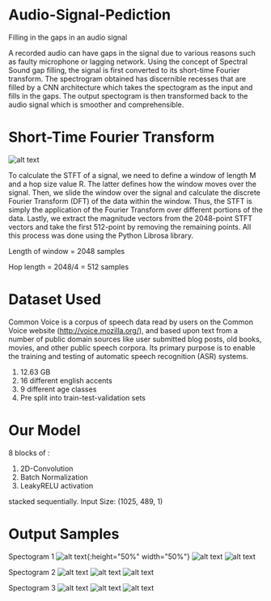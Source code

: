 # Audio-Signal-Pediction
Filling in the gaps in an audio signal

A recorded audio can have gaps in the signal due to various reasons such as faulty microphone or lagging network. Using the concept of Spectral Sound gap filling, the signal is first converted to its short-time Fourier transform. The spectrogram obtained has discernible recesses that are filled by a CNN architecture which takes the spectogram as the input and fills in the gaps. The output spectogram is then transformed back to the audio signal which is smoother and comprehensible.

# Short-Time Fourier Transform

![alt text](https://raw.githubusercontent.com/antrix99/Audio-Signal-Prediction/master/imgs/STFT.png?raw=true "Optional Title")

To calculate the STFT of a signal, we need to define a window of length M and a hop size value R. The latter defines how the window moves over the signal. Then, we slide the window over the signal and calculate the discrete Fourier Transform (DFT) of the data within the window. Thus, the STFT is simply the application of the Fourier Transform over different portions of the data. Lastly, we extract the magnitude vectors from the 2048-point STFT vectors and take the first 512-point by removing the remaining points. All this process was done using the Python Librosa library.

Length of window = 2048 samples

Hop length = 2048/4 = 512 samples

# Dataset Used
Common Voice is a corpus of speech data read by users on the Common Voice website (http://voice.mozilla.org/), and based upon text from a number of public domain sources like user submitted blog posts, old books, movies, and other public speech corpora. Its primary purpose is to enable the training and testing of automatic speech recognition (ASR) systems.
1. 12.63 GB
2. 16 different english accents
3. 9 different age classes
4. Pre split into train-test-validation sets

# Our Model
8 blocks of :
  1. 2D-Convolution
  2. Batch Normalization
  3. LeakyRELU activation 
  
stacked sequentially. Input Size: (1025, 489, 1)

# Output Samples

Spectogram 1
![alt text](https://raw.githubusercontent.com/antrix99/Audio-Signal-Prediction/master/imgs/raw_1.png?raw=true "Optional Title"){:height="50%" width="50%"}
![alt text](https://raw.githubusercontent.com/antrix99/Audio-Signal-Prediction/master/imgs/pred_1.png?raw=true "Optional Title")
![alt text](https://raw.githubusercontent.com/antrix99/Audio-Signal-Prediction/master/imgs/ideal_1.png?raw=true "Optional Title")

Spectogram 2
![alt text](https://raw.githubusercontent.com/antrix99/Audio-Signal-Prediction/master/imgs/raw_2.png?raw=true "Optional Title")
![alt text](https://raw.githubusercontent.com/antrix99/Audio-Signal-Prediction/master/imgs/pred_2.png?raw=true "Optional Title")
![alt text](https://raw.githubusercontent.com/antrix99/Audio-Signal-Prediction/master/imgs/ideal_2.png?raw=true "Optional Title")

Spectogram 3
![alt text](https://raw.githubusercontent.com/antrix99/Audio-Signal-Prediction/master/imgs/raw_3.png?raw=true "Optional Title")
![alt text](https://raw.githubusercontent.com/antrix99/Audio-Signal-Prediction/master/imgs/pred_3.png?raw=true "Optional Title")
![alt text](https://raw.githubusercontent.com/antrix99/Audio-Signal-Prediction/master/imgs/ideal_3.png?raw=true "Optional Title")

